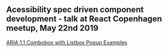 ## Acessibility spec driven component development - talk at React Copenhagen meetup, May 22nd 2019

[ARIA 1.1 Combobox with Listbox Popup Examples](https://www.w3.org/TR/wai-aria-practices/examples/combobox/aria1.1pattern/listbox-combo.html)

